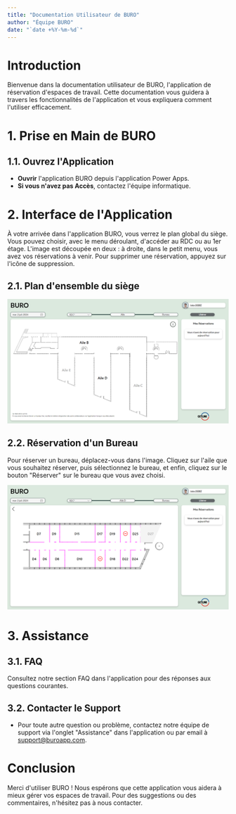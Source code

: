 ```yaml
---
title: "Documentation Utilisateur de BURO"
author: "Équipe BURO"
date: "`date +%Y-%m-%d`"
---
```


# Introduction
Bienvenue dans la documentation utilisateur de BURO, l'application de réservation d'espaces de travail. Cette documentation vous guidera à travers les fonctionnalités de l'application et vous expliquera comment l'utiliser efficacement.

# 1. Prise en Main de BURO
## 1.1. Ouvrez l'Application
- **Ouvrir** l'application BURO depuis l'application Power Apps.
- **Si vous n'avez pas Accès**, contactez l'équipe informatique.

# 2. Interface de l'Application
À votre arrivée dans l'application BURO, vous verrez le plan global du siège. Vous pouvez choisir, avec le menu déroulant, d'accéder au RDC ou au 1er étage. L'image est découpée en deux : à droite, dans le petit menu, vous avez vos réservations à venir. Pour supprimer une réservation, appuyez sur l'icône de suppression.

## 2.1. Plan d'ensemble du siège
![Plan d'ensemble du siège](./Img/BURO_Accueil.png)

## 2.2. Réservation d'un Bureau
Pour réserver un bureau, déplacez-vous dans l'image. Cliquez sur l'aile que vous souhaitez réserver, puis sélectionnez le bureau, et enfin, cliquez sur le bouton "Réserver" sur le bureau que vous avez choisi.

![Sélection d'un bureau dans l'aile](./Img/BURO_AileD.png)

<!-- ### 2.3. Bureau D15
Voici à quoi ressemble le bureau D15.

![Bureau D15](./Img/BURO_D15.png) -->

# 3. Assistance
## 3.1. FAQ
Consultez notre section FAQ dans l'application pour des réponses aux questions courantes.

## 3.2. Contacter le Support
- Pour toute autre question ou problème, contactez notre équipe de support via l'onglet "Assistance" dans l'application ou par email à support@buroapp.com.

# Conclusion
Merci d'utiliser BURO ! Nous espérons que cette application vous aidera à mieux gérer vos espaces de travail. Pour des suggestions ou des commentaires, n'hésitez pas à nous contacter.
